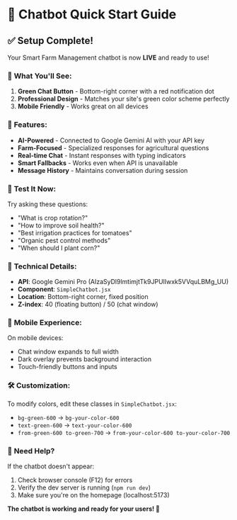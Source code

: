 # 🚀 Chatbot Quick Start Guide

## ✅ **Setup Complete!**

Your Smart Farm Management chatbot is now **LIVE** and ready to use!

### 🎯 **What You'll See:**

1. **Green Chat Button** - Bottom-right corner with a red notification dot
2. **Professional Design** - Matches your site's green color scheme perfectly
3. **Mobile Friendly** - Works great on all devices

### 🤖 **Features:**

- **AI-Powered** - Connected to Google Gemini AI with your API key
- **Farm-Focused** - Specialized responses for agricultural questions
- **Real-time Chat** - Instant responses with typing indicators
- **Smart Fallbacks** - Works even when API is unavailable
- **Message History** - Maintains conversation during session

### 🧪 **Test It Now:**

Try asking these questions:

- "What is crop rotation?"
- "How to improve soil health?"
- "Best irrigation practices for tomatoes"
- "Organic pest control methods"
- "When should I plant corn?"

### 🔧 **Technical Details:**

- **API**: Google Gemini Pro (AIzaSyDl9lmtimjtTk9JPUlIwxk5VVquLBMg_UU)
- **Component**: `SimpleChatbot.jsx`
- **Location**: Bottom-right corner, fixed position
- **Z-index**: 40 (floating button) / 50 (chat window)

### 📱 **Mobile Experience:**

On mobile devices:
- Chat window expands to full width
- Dark overlay prevents background interaction
- Touch-friendly buttons and inputs

### 🛠 **Customization:**

To modify colors, edit these classes in `SimpleChatbot.jsx`:
- `bg-green-600` → `bg-your-color-600`
- `text-green-600` → `text-your-color-600`
- `from-green-600 to-green-700` → `from-your-color-600 to-your-color-700`

### 🚨 **Need Help?**

If the chatbot doesn't appear:
1. Check browser console (F12) for errors
2. Verify the dev server is running (`npm run dev`)
3. Make sure you're on the homepage (localhost:5173)

**The chatbot is working and ready for your users! 🎉**
